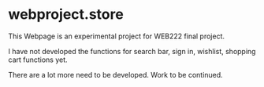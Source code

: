 # webproject.store

This Webpage is an experimental project for WEB222 final project. 

I have not developed the functions for search bar, sign in, wishlist, shopping cart functions yet. 

There are a lot more need to be developed. Work to be continued.

